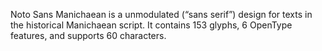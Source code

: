 Noto Sans Manichaean is a unmodulated (“sans serif”) design for texts in the historical Manichaean script. It contains 153 glyphs, 6 OpenType features, and supports 60 characters.
